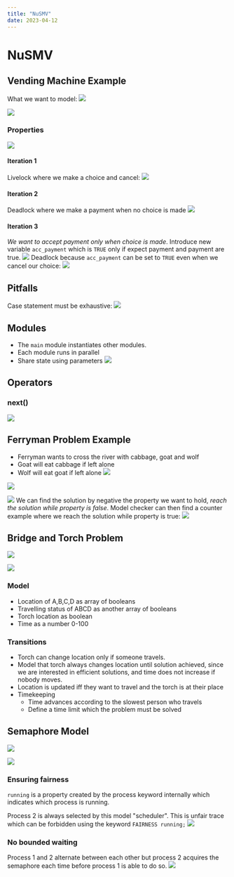 ```yaml
---
title: "NuSMV"
date: 2023-04-12
---
```

# NuSMV
## Vending Machine Example
What we want to model:
![](https://i.imgur.com/h4DxwCB.png)

![](https://i.imgur.com/VrqaUcj.png)
### Properties
![](https://i.imgur.com/QZsp5lw.png)
#### Iteration 1
Livelock where we make a choice and cancel:
![](https://i.imgur.com/Rfxgite.png)
#### Iteration 2
Deadlock where we make a payment when no choice is made
![](https://i.imgur.com/Vi9xJ32.png)
#### Iteration 3
*We want to accept payment only when choice is made*.
Introduce new variable `acc_payment` which is `TRUE` only if expect payment and payment are true. 
![](https://i.imgur.com/UyFFa8y.png)
Deadlock because `acc_payment` can be set to `TRUE` even when we cancel our choice:
![](https://i.imgur.com/qBabm5n.png)
## Pitfalls
Case statement must be exhaustive:
![](https://i.imgur.com/XOKPCPD.png)
## Modules
- The `main` module instantiates other modules.
- Each module runs in parallel
- Share state using parameters
![](https://i.imgur.com/Zf7geTg.png)
## Operators
### next()
![](https://i.imgur.com/wJamRXj.png)
## Ferryman Problem Example
- Ferryman wants to cross the river with cabbage, goat and wolf
- Goat will eat cabbage if left alone
- Wolf will eat goat if left alone
![](https://i.imgur.com/kWTgMM5.png)

![](https://i.imgur.com/DYJ6Qny.png)

![](https://i.imgur.com/5cSezFY.png)
We can find the solution by negative the property we want to hold, *reach the solution while property is false*. Model checker can then find a counter example where we reach the solution while property is true:
![](https://i.imgur.com/63KShXB.png)
## Bridge and Torch Problem
![](https://i.imgur.com/KF6fRey.png)

![](https://i.imgur.com/rIV6lf0.png)
### Model
- Location of A,B,C,D as array of booleans
- Travelling status of ABCD as another array of booleans
- Torch location as boolean
- Time as a number 0-100
### Transitions
- Torch can change location only if someone travels.
- Model that torch always changes location until solution achieved, since we are interested in efficient solutions, and time does not increase if nobody moves.
- Location is updated iff they want to travel and the torch is at their place
- Timekeeping
	- Time advances according to the slowest person who travels
	- Define a time limit which the problem must be solved
## Semaphore Model
![](https://i.imgur.com/vA10931.png)

![](https://i.imgur.com/GQVfAPs.png)
### Ensuring fairness
`running` is a property created by the process keyword internally which indicates which process is running.

Process 2 is always selected by this model "scheduler". This is unfair trace which can be forbidden using the keyword `FAIRNESS running;`
![](https://i.imgur.com/BX0dAGp.png)
### No bounded waiting
Process 1 and 2 alternate between each other but process 2 acquires the semaphore each time before process 1 is able to do so.
![](https://i.imgur.com/uIRAPv6.png)



